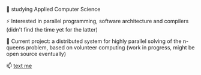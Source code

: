 🌱 studying Applied Computer Science

⚡ Interested in parallel programming, software architecture and compilers (didn't find the time yet for the latter)

🔭 Current project: a distributed system for highly parallel solving of the n-queens problem, based on volunteer computing (work in progress, might be open source eventually)

📫 <a href="mailto:ole@poeschl.io"> text me </a>
